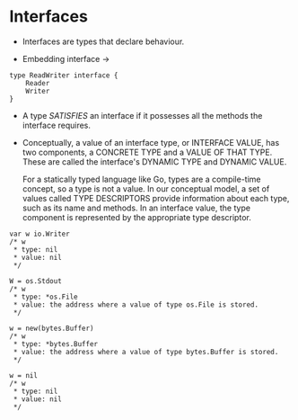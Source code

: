 # Interfaces
* Interfaces are types that declare behaviour.

* Embedding interface ->
```
type ReadWriter interface {
    Reader
    Writer
}
```

* A type *SATISFIES* an interface if it possesses all the methods the interface requires.
* Conceptually, a value of an interface type, or INTERFACE VALUE, has two components,
      a CONCRETE TYPE and a
      VALUE OF THAT TYPE.
  These are called the interface's
      DYNAMIC TYPE and
      DYNAMIC VALUE.
  
  For a statically typed language like Go, types are a compile-time concept, so a type is not a value.
  In our conceptual model, a set of values called TYPE DESCRIPTORS provide information about each type,
  such as its name and methods. In an interface value, the type component is represented by the appropriate
  type descriptor.

```
var w io.Writer
/* w 
 * type: nil
 * value: nil
 */
 
W = os.Stdout
/* w 
 * type: *os.File
 * value: the address where a value of type os.File is stored.
 */
 
w = new(bytes.Buffer)
/* w 
 * type: *bytes.Buffer
 * value: the address where a value of type bytes.Buffer is stored.
 */
 
w = nil
/* w 
 * type: nil
 * value: nil
 */
```